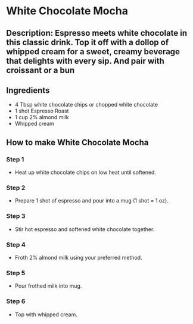 # White Chocolate Mocha​

## Description: Espresso meets white chocolate in this classic drink. Top it off with a dollop of whipped cream for a sweet, creamy beverage that delights with every sip. And pair with croissant or a bun

## Ingredients

- 4 Tbsp white chocolate chips or chopped white chocolate
- 1 shot Espresso Roast
- 1 cup 2% almond milk
- Whipped cream

## How to make White Chocolate Mocha​

### Step 1

- Heat up white chocolate chips on low heat until softened.

### Step 2

- Prepare 1 shot of espresso and pour into a mug (1 shot = 1 oz).

### Step 3

- Stir hot espresso and softened white chocolate together.

### Step 4

- Froth 2% almond milk using your preferred method.

### Step 5

- Pour frothed milk into mug.

### Step 6

- Top with whipped cream.
